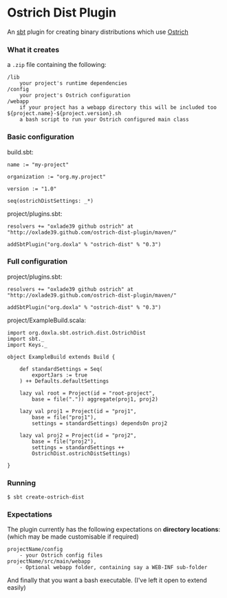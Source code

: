 # Ostrich Dist Plugin

An [sbt](https://github.com/harrah/xsbt) plugin for creating binary distributions which use [Ostrich](https://github.com/twitter/ostrich)

### What it creates

a `.zip` file containing the following:

    /lib
        your project's runtime dependencies
    /config
        your project's Ostrich configuration
    /webapp
        if your project has a webapp directory this will be included too
    ${project.name}-${project.version}.sh
        a bash script to run your Ostrich configured main class

### Basic configuration

build.sbt:

    name := "my-project"

    organization := "org.my.project"

    version := "1.0"

    seq(ostrichDistSettings: _*)

project/plugins.sbt:

    resolvers += "oxlade39 github ostrich" at "http://oxlade39.github.com/ostrich-dist-plugin/maven/"

    addSbtPlugin("org.doxla" % "ostrich-dist" % "0.3")

### Full configuration

project/plugins.sbt:

    resolvers += "oxlade39 github ostrich" at "http://oxlade39.github.com/ostrich-dist-plugin/maven/"

    addSbtPlugin("org.doxla" % "ostrich-dist" % "0.3")

project/ExampleBuild.scala:

    import org.doxla.sbt.ostrich.dist.OstrichDist
    import sbt._
    import Keys._

    object ExampleBuild extends Build {

        def standardSettings = Seq(
            exportJars := true
        ) ++ Defaults.defaultSettings

        lazy val root = Project(id = "root-project",
            base = file(".")) aggregate(proj1, proj2)

        lazy val proj1 = Project(id = "proj1",
            base = file("proj1"),
            settings = standardSettings) dependsOn proj2

        lazy val proj2 = Project(id = "proj2",
            base = file("proj2"),
            settings = standardSettings ++
            OstrichDist.ostrichDistSettings)

    }

### Running

    $ sbt create-ostrich-dist

### Expectations

The plugin currently has the following expectations on **directory locations**: (which may be made customisable if required)

    projectName/config
        - your Ostrich config files
    projectName/src/main/webapp
        - Optional webapp folder, containing say a WEB-INF sub-folder

And finally that you want a bash executable. (I've left it open to extend easily)
